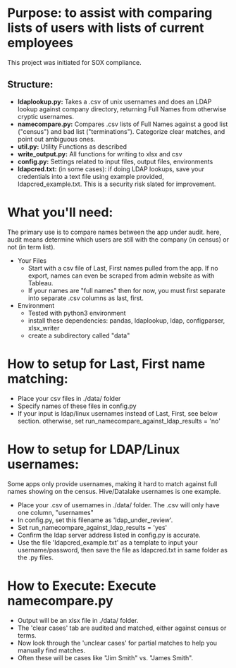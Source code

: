 # Purpose: to assist with comparing lists of users with lists of current employees 
This project was initiated for SOX compliance.


## Structure: 
* **ldaplookup.py:** Takes a .csv of unix usernames and does an LDAP lookup against company directory, returning Full Names from otherwise cryptic usernames. 
* **namecompare.py:** Compares .csv lists of Full Names against a good list ("census") and bad list ("terminations"). Categorize clear matches, and point out ambiguous ones. 
* **util.py:** Utility Functions as described 
* **write_output.py:** All functions for writing to xlsx and csv 
* **config.py:** Settings related to input files, output files, environments
* **ldapcred.txt:** (in some cases):  if doing LDAP lookups, save your credentials into a text file using example provided, ldapcred_example.txt.  This is a security risk slated for improvement.

# What you'll need: 
The primary use is to compare names between the app under audit.  here, audit means determine which users are still with the company (in census) or not (in term list).
* Your Files
	* Start with a csv file of Last, First names pulled from the app. If no export, names can even be scraped from admin website as with Tableau.
	* If your names are "full names" then for now, you must first separate into separate .csv columns as last, first. 
* Environment
	* Tested with python3 environment
    * install these dependencies:  pandas, ldaplookup, ldap, configparser, xlsx_writer
    * create a subdirectory called "data"

# How to setup for Last, First name matching: 
* Place your csv files in ./data/ folder 
* Specify names of these files in config.py 
* If your input is ldap/linux usernames instead of Last, First, see below section. otherwise, set run_namecompare_against_ldap_results = 'no'

# How to setup for LDAP/Linux usernames:
Some apps only provide usernames, making it hard to match against full names showing on the census. Hive/Datalake usernames is one example. 
*  Place your .csv of usernames in ./data/ folder. The .csv will only have one column, "usernames" 
*  In config.py, set this filename as 'ldap_under_review'. 
*  Set run_namecompare_against_ldap_results = 'yes' 
*  Confirm the ldap server address listed in config.py is accurate. 
*  Use the file 'ldapcred_example.txt' as a template to input your username/password, then save the file as ldapcred.txt in same folder as the .py files.

# How to Execute: Execute namecompare.py 
* Output will be an xlsx file in ./data/ folder.
* The 'clear cases' tab are audited and matched, either against census or terms.
* Now look through the 'unclear cases' for partial matches to help you manually find matches. 
* Often these will be cases like "Jim Smith" vs. "James Smith".
